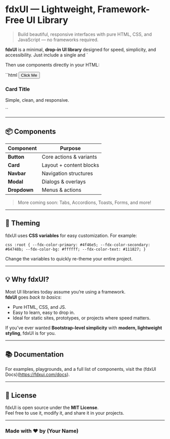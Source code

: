 # fdxUI — Lightweight, Framework-Free UI Library

> Build beautiful, responsive interfaces with pure HTML, CSS, and JavaScript — no frameworks required.

**fdxUI** is a minimal, **drop-in UI library** designed for speed, simplicity, and accessibility. Just include a single <link> and <script>, and instantly get access to a set of well-crafted components and utilities — perfect for projects where you don’t want heavy frameworks like React or Vue.

---

## ✨ Features

- **Zero Dependencies** – Works with plain HTML, no build steps.
- **Accessible by Default** – Keyboard navigation and screen reader support baked in.
- **Lightweight** – Under **50KB** total for CSS + JS.
- **Customizable** – Theme with CSS variables for full design control.
- **Modular** – Use only the components you need.
- **Potato-PC Friendly** 🥔 – Optimized for performance, even on low-end hardware.

---

## 🚀 Quick Start

Include fdxUI in your project by adding the following to your <head>:

`html
<link rel="stylesheet" href="https://cdn.fdxui.com/fdxui.min.css">
<script src="https://cdn.fdxui.com/fdxui.min.js" defer></script>
`

Then use components directly in your HTML:

``html
<button class="fdx-btn fdx-btn-primary">Click Me</button>

<div class="fdx-card">
  <h3>Card Title</h3>
  <p>Simple, clean, and responsive.</p>
</div>
``

---

## 📦 Components

| Component     | Purpose                  |
|---------------|--------------------------|
| **Button**    | Core actions & variants |
| **Card**      | Layout + content blocks |
| **Navbar**    | Navigation structures   |
| **Modal**     | Dialogs & overlays      |
| **Dropdown**  | Menus & actions         |

> More coming soon: Tabs, Accordions, Toasts, Forms, and more!

---

## 🎨 Theming

fdxUI uses **CSS variables** for easy customization. For example:

``css
:root {
  --fdx-color-primary: #4f46e5;
  --fdx-color-secondary: #64748b;
  --fdx-color-bg: #ffffff;
  --fdx-color-text: #111827;
}
``

Change the variables to quickly re-theme your entire project.

---

## 💡 Why fdxUI?

Most UI libraries today assume you’re using a framework.  
**fdxUI** goes *back to basics*:

- Pure HTML, CSS, and JS.
- Easy to learn, easy to drop in.
- Ideal for static sites, prototypes, or projects where speed matters.

If you’ve ever wanted **Bootstrap-level simplicity** with **modern, lightweight styling**, fdxUI is for you.

---

## 📚 Documentation

For examples, playgrounds, and a full list of components, visit the (fdxUI Docs)(https://fdxui.com/docs).

---

## 📄 License

fdxUI is open source under the **MIT License**.  
Feel free to use it, modify it, and share it in your projects.

---

### Made with ❤️ by (Your Name)
